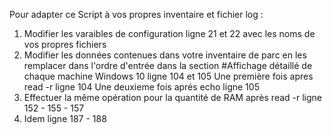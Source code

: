 Pour adapter ce Script à vos propres inventaire et fichier log : 

1. Modifier les varaibles de configuration ligne 21 et 22 avec les noms de vos propres fichiers
2. Modifier les données contenues dans votre inventaire de parc en les remplacer dans l'ordre d'entrée dans la section
   #Affichage détaillé de chaque machine Windows 10 ligne 104 et 105
   Une première fois apres read -r ligne 104
   Une deuxieme fois aprés echo ligne 105
3. Effectuer la même opération pour la quantité de RAM après read -r ligne 152 - 155 - 157
4. Idem ligne 187 - 188
